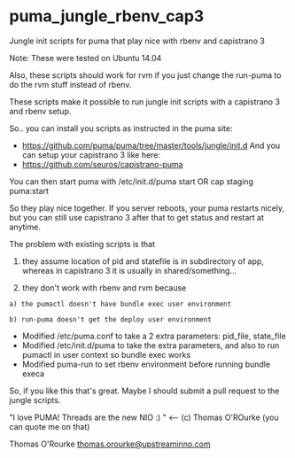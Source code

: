 puma_jungle_rbenv_cap3
======================

Jungle init scripts for puma that play nice with rbenv and capistrano 3

Note: These were tested on Ubuntu 14.04

Also, these scripts should work for rvm if you just change the run-puma to do the rvm stuff instead of rbenv.

These scripts make it possible to run jungle init scripts with a capistrano 3 and rbenv setup.

So.. you can install you scripts as instructed in the puma site:
* https://github.com/puma/puma/tree/master/tools/jungle/init.d
And you can setup your capistrano 3 like here:
* https://github.com/seuros/capistrano-puma

You can then start puma with
	/etc/init.d/puma start
OR
	cap staging puma:start
	
So they play nice together. If you server reboots, your puma restarts nicely, but you can still use capistrano 3 after that to get status and restart at anytime.


The problem with existing scripts is that
  1) they assume location of pid and statefile is in subdirectory of app, whereas in capistrano 3 it is usually in shared/something...
  
  2) they don't work with rbenv and rvm because

	a) the pumactl doesn't have bundle exec user environment

	b) run-puma doesn't get the deploy user environment

* Modified /etc/puma.conf to take a 2 extra parameters: pid_file, state_file
* Modified /etc/init.d/puma to take the extra parameters, and also to run pumactl in user context so bundle exec works
* Modified puma-run to set rbenv environment before running bundle execa


So, if you like this that's great. Maybe I should submit a pull request to the jungle scripts.

"I love PUMA! Threads are the new NIO :) " <-- (c) Thomas O'ROurke (you can quote me on that)

Thomas O'Rourke
<thomas.orourke@upstreaminno.com>

